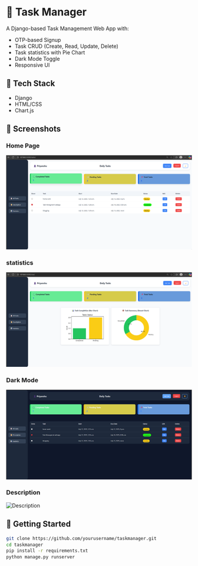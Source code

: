# 📝 Task Manager

A Django-based Task Management Web App with:

- OTP-based Signup
- Task CRUD (Create, Read, Update, Delete)
- Task statistics with Pie Chart
- Dark Mode Toggle
- Responsive UI

## 🔧 Tech Stack
- Django
- HTML/CSS
- Chart.js

## 📸 Screenshots

### Home Page
![Home](/tm/media/home.png)

### statistics
![statistic](/tm/media/stat.png)

### Dark Mode
![Dark Mode](/tm/media/dark.png)

### Description
![Description](/tm/media/dic.png)

## 🚀 Getting Started

```bash
git clone https://github.com/yourusername/taskmanager.git
cd taskmanager
pip install -r requirements.txt
python manage.py runserver

